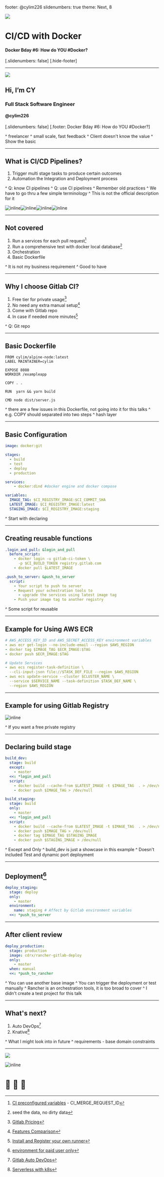 footer: @cylim226
slidenumbers: true
theme: Next, 8

![](bg.jpg)

# CI/CD with Docker
#### Docker Bday #6: How do YOU #Docker?

[.slidenumbers: false]
[.hide-footer]

---

![](profile.jpg)

## Hi, I’m CY

### Full Stack Software Engineer

#### @cylim226

[.slidenumbers: false]
[.footer: Docker Bday #6: How do YOU #Docker?]


^ freelancer
^ small scale, fast feedback
^ Client doesn't know the value
^ Show the basic

---

## What is CI/CD Pipelines?

1. Trigger multi stage tasks to produce certain outcomes
2. Automation the Integration and Deployment process

^ Q: know CI pipelines
^ Q: use CI pipelines
^ Remember old practices
^ We have to go thru a few simple terminology
^ This is not the official description for it

![inline](ci-circle.png)![inline](ci-jenkins.png)![inline](ci-travis.png)![inline](ci-gitlab.png)

---

## Not covered

1. Run a services for each pull request[^1]
2. Run a comprehensive test with docker local database[^2]
3. Orchestration
4. Basic Dockerfile


^ It is not my business requirement
^ Good to have

[^1]: [CI preconfigured variables](https://docs.gitlab.com/ee/ci/variables/) - CI_MERGE_REQUEST_ID

[^2]: seed the data, no dirty data


---

## Why I choose Gitlab CI?

1. Free tier for private usage[^3]
2. No need any extra manual setup[^4]
3. Come with Gitlab repo
4. In case if needed more minutes[^5]

^ Q: Git repo

[^3]: [Gitlab Pricing](https://about.gitlab.com/pricing/)

[^4]: [Features Comparison](https://about.gitlab.com/pricing/gitlab-com/feature-comparison/)

[^5]: [Install and Register your own runner](https://docs.gitlab.com/runner/register/index.html)

---

## Basic Dockerfile

```
FROM cylim/alpine-node:latest
LABEL MAINTAINER=cylim

EXPOSE 8080
WORKDIR /exampleapp

COPY . .

RUN  yarn && yarn build 

CMD node dist/server.js
```

^ there are a few issues in this Dockerfile, not going into it for this talks
^ e.g. COPY should separated into two steps
^ hash layer

---

## Basic Configuration


```yaml
image: docker:git

stages:
  - build
  - test
  - deploy
  - production

services:
    - docker:dind #docker engine and docker compose

variables:
  IMAGE_TAG: $CI_REGISTRY_IMAGE:$CI_COMMIT_SHA
  LATEST_IMAGE: $CI_REGISTRY_IMAGE:latest
  STAGING_IMAGE: $CI_REGISTRY_IMAGE:staging
```

^ Start with declaring

---

## Creating reusable functions

``` yaml
.login_and_pull: &login_and_pull
  before_script:
    - docker login -u gitlab-ci-token \
      -p $CI_BUILD_TOKEN registry.gitlab.com
    - docker pull $LATEST_IMAGE

.push_to_server: &push_to_server
  script:
    - Your script to push to server
    - Request your ochestration tools to 
      - upgrade the services using latest image tag
    - Push your image tag to another registry

```

^ Some script for reusable

---

## Example for Using AWS ECR

```yaml
# AWS_ACCESS_KEY_ID and AWS_SECRET_ACCESS_KEY environment variables
- aws ecr get-login --no-include-email --region $AWS_REGION
- docker tag $IMAGE_TAG $ECR_IMAGE:$TAG
- docker push $ECR_IMAGE:$TAG

# Update Services
- aws ecs register-task-definition \
  --cli-input-json file://$TASK_DEF_FILE --region $AWS_REGION
- aws ecs update-service --cluster $CLUSTER_NAME \
  --service $SERVICE_NAME --task-definition $TASK_DEF_NAME \
  --region $AWS_REGION

```

---

## Example for using Gitlab Registry

![inline](access-token.png)

^ If you want a free private registry

---

## Declaring build stage

```yaml
build_dev:
  stage: build
  except:
    - master
  <<: *login_and_pull
  script:
    - docker build --cache-from $LATEST_IMAGE -t $IMAGE_TAG  . > /dev/null
    - docker push $IMAGE_TAG > /dev/null

build_staging:
  stage: build
  only:
    - master
  <<: *login_and_pull
  script:
    - docker build --cache-from $LATEST_IMAGE -t $IMAGE_TAG  . > /dev/null
    - docker push $IMAGE_TAG > /dev/null
    - docker tag $IMAGE_TAG $STAGING_IMAGE
    - docker push $STAGING_IMAGE > /dev/null
```

^ Except and Only
^ build_dev is just a showcase in this example
^ Doesn't included Test and dynamic port deployment

---

## Deployment[^6]

``` yaml
deploy_staging:
  stage: deploy
  only:
    - master
  environment:
    name: staging # Affect by Gitlab environment variables
  <<: *push_to_server
```

[^6]: [environment for paid user only](https://gitlab.com/help/ci/variables/README#limiting-environment-scopes-of-variables-premium)

---

## After client review

```yaml
deploy_production:
  stage: production
  image: cdrx/rancher-gitlab-deploy
  only:
    - master
  when: manual
  <<: *push_to_rancher
```

^ You can use another base image
^ You can trigger the deployment or test manually
^ Rancher is an orchestration tools, it is too broad to cover
^ I didn't create a test project for this talk

---

## What's next?

1. Auto DevOps[^7]
2. Knative[^8]

^ What I might look into in future
^ requirements - base domain constraints

[^7]: [Gitlab Auto DevOps](https://gitlab.com/help/topics/autodevops/index.md)

[^8]: [Serverless with k8s](https://github.com/knative/)

---

![](bg-birthday.jpg)

![inline](ic_docker.png)

# 🥳 🥳 🥳